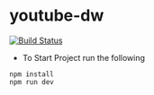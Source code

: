 # youtube-dw
 
[![Build Status](https://github.com/evanpurkhiser/waitress/workflows/build/badge.svg)](https://github.com/omarnazih/youtube-dw.git)

<!-- [Deployment](https://tubular-travesseiro-ab2ec7.netlify.app/)
[API/Backend](https://smart-shorter-api.herokuapp.com/) -->

- To Start Project run the following
```
npm install 
npm run dev
```
